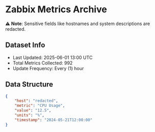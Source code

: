 # Zabbix Metrics Archive

⚠️ **Note**: Sensitive fields like hostnames and system descriptions are redacted.

## Dataset Info
- Last Updated: 2025-06-01 13:00 UTC
- Total Metrics Collected: 992
- Update Frequency: Every (1) hour

## Data Structure
```json
{
    "host": "redacted",
    "metric": "CPU Usage",
    "value": "12.5",
    "units": "%",
    "timestamp": "2024-05-21T12:00:00"
}
```
